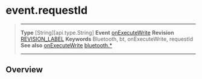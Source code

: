 # event.requestId

> --------------------- ------------------------------------------------------------------------------------------
> __Type__              [String][api.type.String]
> __Event__             [onExecuteWrite](/plugin.bluetooth.type.Server.event.onExecuteWrite.md)
> __Revision__          [REVISION_LABEL](REVISION_URL)
> __Keywords__          Bluetooth, bt, onExecuteWrite, requestId
> __See also__          [onExecuteWrite](/plugin.bluetooth.type.Server.event.onExecuteWrite.md)
>						[bluetooth.*](/plugin.bluetooth.md)
> --------------------- ------------------------------------------------------------------------------------------

## Overview